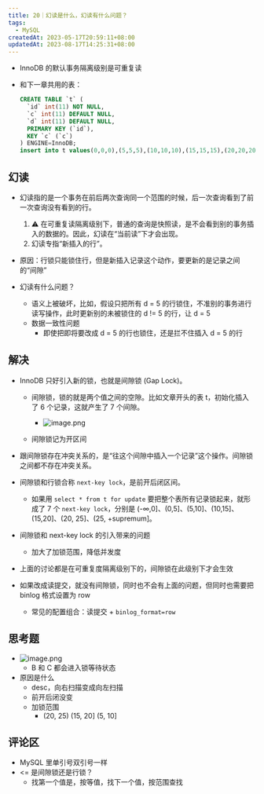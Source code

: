 ```yaml
---
title: 20｜幻读是什么，幻读有什么问题？
tags:
  - MySQL
createdAt: 2023-05-17T20:59:11+08:00
updatedAt: 2023-08-17T14:25:31+08:00
---
```


- InnoDB 的默认事务隔离级别是可重复读
- 和下一章共用的表：

  ```sql
  CREATE TABLE `t` (
    `id` int(11) NOT NULL, 
    `c` int(11) DEFAULT NULL, 
    `d` int(11) DEFAULT NULL, 
    PRIMARY KEY (`id`), 
    KEY `c` (`c`)
  ) ENGINE=InnoDB;
  insert into t values(0,0,0),(5,5,5),(10,10,10),(15,15,15),(20,20,20),(25,25,25);
  ```

## 幻读

- 幻读指的是一个事务在前后两次查询同一个范围的时候，后一次查询看到了前一次查询没有看到的行。
  1. ⚠️ 在可重复读隔离级别下，普通的查询是快照读，是不会看到别的事务插入的数据的。因此，幻读在“当前读”下才会出现。
  2. 幻读专指“新插入的行”。

- 原因：行锁只能锁住行，但是新插入记录这个动作，要更新的是记录之间的“间隙”
- 幻读有什么问题？
  - 语义上被破坏，比如，假设只把所有 d = 5 的行锁住，不准别的事务进行读写操作，此时更新别的未被锁住的 d != 5 的行，让 d = 5
  - 数据一致性问题
    - 即使把即将要改成 d = 5 的行也锁住，还是拦不住插入 d = 5 的行

## 解决

- InnoDB 只好引入新的锁，也就是间隙锁 (Gap Lock)。
  - 间隙锁，锁的就是两个值之间的空隙。比如文章开头的表 t，初始化插入了 6 个记录，这就产生了 7 个间隙。
    - ![image.png](https://cdn.jsdelivr.net/gh/11ze/static/images/mysql45-20-1.png)

  - 间隙锁记为开区间

- 跟间隙锁存在冲突关系的，是“往这个间隙中插入一个记录”这个操作。间隙锁之间都不存在冲突关系。
- 间隙锁和行锁合称 `next-key lock`，是前开后闭区间。
  - 如果用 `select * from t for update` 要把整个表所有记录锁起来，就形成了 7 个 `next-key lock`，分别是 (-∞,0]、(0,5]、(5,10]、(10,15]、(15,20]、(20, 25]、(25, +supremum]。

- 间隙锁和 next-key lock 的引入带来的问题
  - 加大了加锁范围，降低并发度

- 上面的讨论都是在可重复度隔离级别下的，间隙锁在此级别下才会生效
- 如果改成读提交，就没有间隙锁，同时也不会有上面的问题，但同时也需要把 binlog 格式设置为 row
  - 常见的配置组合：读提交 + `binlog_format=row`

## 思考题

- ![image.png](https://cdn.jsdelivr.net/gh/11ze/static/images/mysql45-20-2.png)
  - B 和 C 都会进入锁等待状态
- 原因是什么
  - desc，向右扫描变成向左扫描
  - 前开后闭没变
  - 加锁范围
    - (20, 25) (15, 20] (5, 10]

## 评论区

- MySQL 里单引号双引号一样
- <= 是间隙锁还是行锁？
  - 找第一个值是，按等值，找下一个值，按范围查找
